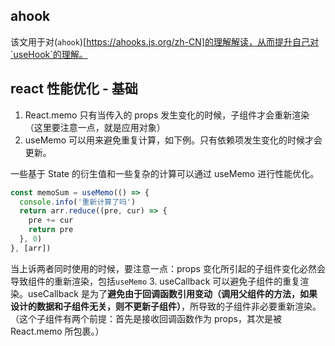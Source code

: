 ## ahook
该文用于对(`ahook`)[https://ahooks.js.org/zh-CN]的理解解读，从而提升自己对`useHook`的理解。



## react 性能优化 - 基础
1. React.memo
只有当传入的 props 发生变化的时候，子组件才会重新渲染（这里要注意一点，就是应用对象）
2. useMemo
可以用来避免重复计算，如下例。只有依赖项发生变化的时候才会更新。

一些基于 State 的衍生值和一些复杂的计算可以通过 useMemo 进行性能优化。
```js
const memoSum = useMemo(() => {
  console.info('重新计算了吗')
  return arr.reduce((pre, cur) => {
    pre += cur
    return pre
  }, 0)
}, [arr])
```
当上诉两者同时使用的时候，要注意一点：props 变化所引起的子组件变化必然会导致组件的重新渲染，包括`useMemo`
3. useCallback
可以避免子组件的重复渲染。useCallback 是为了**避免由于回调函数引用变动（调用父组件的方法，如果设计的数据和子组件无关，则不更新子组件）**，所导致的子组件非必要重新渲染。（这个子组件有两个前提：首先是接收回调函数作为 props，其次是被 React.memo 所包裹。）